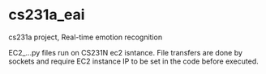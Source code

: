 # cs231a_eai
cs231a project, Real-time emotion recognition

EC2_...py files run on CS231N ec2 isntance.
File transfers are done by sockets and require EC2 instance IP to be set in the code before executed.
